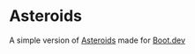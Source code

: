 # Asteroids

A simple version of [Asteroids](https://en.wikipedia.org/wiki/Asteroids_(video_game)) made for [Boot.dev](https://www.boot.dev) 
